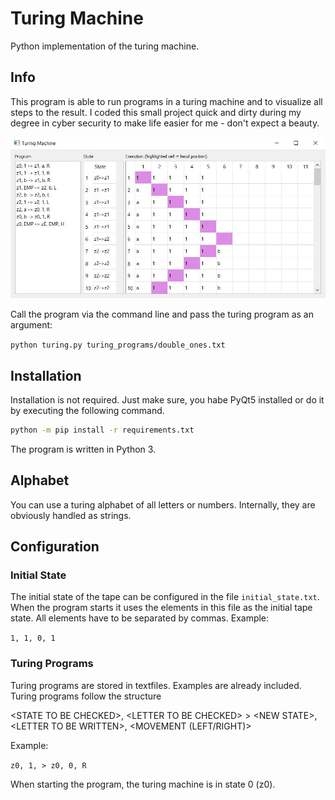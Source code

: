 # Turing Machine
Python implementation of the turing machine.

## Info
This program is able to run programs in a turing machine and to visualize all steps to the result. I coded this small project quick and dirty during my degree in cyber security to make life easier for me - don't expect a beauty.

![Turing GUI](images/turing.jpg)

Call the program via the command line and pass the turing program as an argument:

`python turing.py turing_programs/double_ones.txt`

## Installation
Installation is not required. Just make sure, you habe PyQt5 installed or do it by executing the following command.

```bash
python -m pip install -r requirements.txt
```

The program is written in Python 3.

## Alphabet
You can use a turing alphabet of all letters or numbers. Internally, they are obviously handled as strings.

## Configuration
### Initial State
The initial state of the tape can be configured in the file `initial_state.txt`. When the program starts it uses the elements in this file as the initial tape state. All elements have to be separated by commas. Example:

`1, 1, 0, 1`

### Turing Programs
Turing programs are stored in textfiles. Examples are already included. Turing programs follow the structure

\<STATE TO BE CHECKED>, \<LETTER TO BE CHECKED> > \<NEW STATE>, \<LETTER TO BE WRITTEN>, \<MOVEMENT (LEFT/RIGHT)>

Example:

`z0, 1, > z0, 0, R`

When starting the program, the turing machine is in state 0 (z0).
